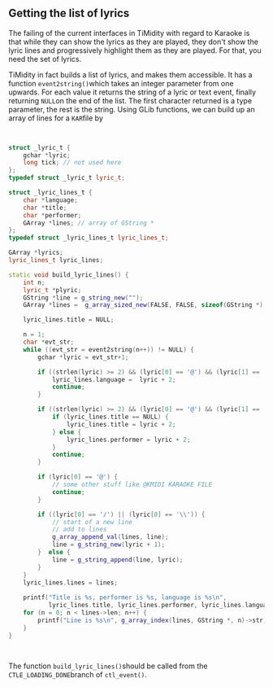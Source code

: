 
##  Getting the list of lyrics 


The failing of the current interfaces in TiMidity with regard
to Karaoke is that while they can show the lyrics as they are played,
they don't show the lyric lines and progressively highlight them as they are
played. For that, you need the set of lyrics.


TiMidity in fact builds a list of lyrics, and makes them accessible.
It has a function `event2string()`which
takes an integer parameter from one upwards. For each value
it returns the string of a lyric or text event, finally
returning `NULL`on the end of the list.
The first character returned is a type parameter, the rest is
the string. Using GLib functions, we can build up an array
of lines for a `KAR`file by

```cpp

	
struct _lyric_t {
    gchar *lyric;
    long tick; // not used here
};
typedef struct _lyric_t lyric_t;

struct _lyric_lines_t {
    char *language;
    char *title;
    char *performer;
    GArray *lines; // array of GString *
};
typedef struct _lyric_lines_t lyric_lines_t;

GArray *lyrics;
lyric_lines_t lyric_lines;

static void build_lyric_lines() {
    int n;
    lyric_t *plyric;
    GString *line = g_string_new("");
    GArray *lines =  g_array_sized_new(FALSE, FALSE, sizeof(GString *), 64);

    lyric_lines.title = NULL;

    n = 1;
    char *evt_str;
    while ((evt_str = event2string(n++)) != NULL) {
        gchar *lyric = evt_str+1;

        if ((strlen(lyric) >= 2) && (lyric[0] == '@') && (lyric[1] == 'L')) {
            lyric_lines.language =  lyric + 2;
            continue;
        }

        if ((strlen(lyric) >= 2) && (lyric[0] == '@') && (lyric[1] == 'T')) {
            if (lyric_lines.title == NULL) {
                lyric_lines.title = lyric + 2;
            } else {
                lyric_lines.performer = lyric + 2;
            }
            continue;
        }

        if (lyric[0] == '@') {
            // some other stuff like @KMIDI KARAOKE FILE
            continue;
        }

        if ((lyric[0] == '/') || (lyric[0] == '\\')) {
            // start of a new line
            // add to lines
            g_array_append_val(lines, line);
            line = g_string_new(lyric + 1);
        }  else {
            line = g_string_append(line, lyric);
        }
    }
    lyric_lines.lines = lines;
    
    printf("Title is %s, performer is %s, language is %s\n", 
           lyric_lines.title, lyric_lines.performer, lyric_lines.language);
    for (n = 0; n < lines->len; n++) {
        printf("Line is %s\n", g_array_index(lines, GString *, n)->str);
    }
}
	
      
```





The function `build_lyric_lines()`should be called
from the `CTLE_LOADING_DONE`branch of `ctl_event()`.
